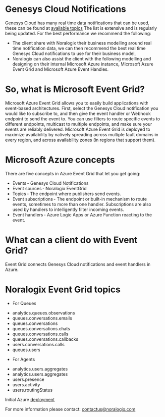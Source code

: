 # Genesys Cloud Notifications
Genesys Cloud has many real time data notifications that can be used, these can be found at [available topics](https://developer.Genesys.cloud/api/rest/v2/notifications/available_topics)
The list is extensive and is regularly being updated. For the best performance we recommend the following: 
* The client share with Noralogix their business modelling around real time notification data, we can then recommend the best real time Genesys Cloud notifications to use for their business model,  
* Noralogix can also assist the client with the following modelling and designing on their internal Microsoft Azure instance, Microsoft Azure Event Grid and Microsoft Azure Event Handles.

# So, what is Microsoft Event Grid?
Microsoft Azure Event Grid allows you to easily build applications with event-based architectures. 
First, select the Genesys Cloud notification you would like to subscribe to, and then give the event handler or Webhook endpoint to send the event to. You can use filters to route specific events to different endpoints, multicast to multiple endpoints, and make sure your events are reliably delivered. Microsoft Azure Event Grid is deployed to maximize availability by natively spreading across multiple fault domains in every region, and across availability zones (in regions that support them).

# Microsoft Azure concepts  
There are five concepts in Azure Event Grid that let you get going: 
* Events - Genesys Cloud Notifications  
* Event sources - Noralogix EventGrid
* Topics - The endpoint where publishers send events. 
* Event subscriptions - The endpoint or built-in mechanism to route events, sometimes to more than one handler. Subscriptions are also used by handlers to intelligently filter incoming events. 
* Event handlers - Azure Logic Apps or Azure Function reacting to the event.

# What can a client do with Event Grid?
Event Grid connects Genesys Cloud notifications and event handlers in Azure.

# Noralogix Event Grid topics
* For Queues
- analytics.queues.observations
- queues.conversations.emails
- queues.conversations
- queues.conversations.chats
- queues.conversations.calls
- queues.conversations.callbacks
- users.conversations.calls
- queues.users

* For Agents
- analytics.users.aggregates
- analytics.users.aggregates
- users.presence
- users.activity
- users.routingStatus


Initial Azure [deployment](https://github.com/Noralogix/genesyscloud-eventgrid/tree/main/start) 

For more information please contact: [contactus@noralogix.com](mailto:contactus@noralogix.com)